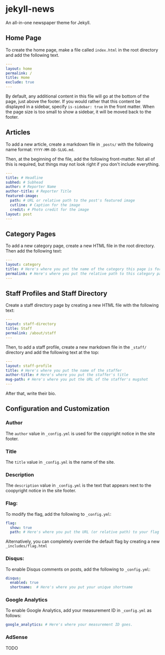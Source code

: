 # jekyll-news
An all-in-one newspaper theme for Jekyll.

## Home Page
To create the home page, make a file called `index.html` in the root directory and add the following text.
```yml
---
layout: home
permalink: /
title: Home
exclude: true
---
```

By default, any additional content in this file will go at the bottom of the page, just above the footer. If you would rather that this content be displayed in a sidebar, specify `is-sidebar: true` in the front matter. When the page size is too small to show a sidebar, it will be moved back to the footer.

## Articles
To add a new article, create a markdown file in `_posts/` with the following name format: `YYYY-MM-DD-SLUG.md`.

Then, at the beginning of the file, add the following front-matter.  Not all of this is required, but things may not look right if you don't include everything.

```yml
---
title: # Headline
subhed: # Subhead
author: # Reporter Name
author-title: # Reporter Title
featured-image: 
  path: # URL or relative path to the post's featured image
  cutline: # Caption for the image
  credit: # Photo credit for the image
layout: post
---
```

## Category Pages
To add a new category page, create a new HTML file in the root directory. Then add the following text:
```yaml
---
layout: category
title: # Here's where you put the name of the category this page is for.
permalink: # Here's where you put the relative path to this category page.
---
```

## Staff Profiles and Staff Directory
Create a staff directory page by creating a new HTML file with the following text:
```yaml
---
layout: staff-directory
title: Staff
permalink: /about/staff
---
```

Then, to add a staff profile, create a new markdown file in the `_staff/` directory and add the following text at the top:
```yaml
---
layout: staff-profile
title: # Here's where you put the name of the staffer
author-title: # Here's where you put the staffer's title
mug-path: # Here's where you put the URL of the staffer's mugshot
---
```
After that, write their bio.

## Configuration and Customization
### Author
The `author` value in `_config.yml` is used for the copyright notice in the site footer.
### Title
The `title` value in `_config.yml` is the name of the site.
### Description
The `description` value in `_config.yml` is the text that appears next to the coopyright notice in the site footer.
### Flag:
To modify the flag, add the following to `_config.yml`:
```yaml
flag:
  show: true
  path: # Here's where you put the URL (or relative path) to your flag image
```
Alternatively, you can completely override the default flag by creating a new `_includes/flag.html`
### Disqus:
To enable Disqus comments on posts, add the following to `_config.yml`:
```yaml
disqus:
  enabled: true
  shortname:  # Here's where you put your unique shortname
```

### Google Analytics
To enable Google Analytics, add your measurement ID in `_config.yml` as follows:
```yaml
google_analytics: # Here's where your measurement ID goes.
```

### AdSense
TODO